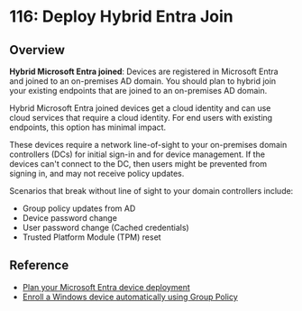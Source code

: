 # 116: Deploy Hybrid Entra Join

## Overview

**Hybrid Microsoft Entra joined**: Devices are registered in Microsoft Entra and joined to an on-premises AD domain. You should plan to hybrid join your existing endpoints that are joined to an on-premises AD domain.

Hybrid Microsoft Entra joined devices get a cloud identity and can use cloud services that require a cloud identity. For end users with existing endpoints, this option has minimal impact.

These devices require a network line-of-sight to your on-premises domain controllers (DCs) for initial sign-in and for device management. If the devices can't connect to the DC, then users might be prevented from signing in, and may not receive policy updates.

Scenarios that break without line of sight to your domain controllers include:

* Group policy updates from AD
* Device password change
* User password change (Cached credentials)
* Trusted Platform Module (TPM) reset

## Reference
* [Plan your Microsoft Entra device deployment](https://learn.microsoft.com/en-us/entra/identity/devices/plan-device-deployment)
* [Enroll a Windows device automatically using Group Policy](https://learn.microsoft.com/en-us/windows/client-management/enroll-a-windows-10-device-automatically-using-group-policy)

